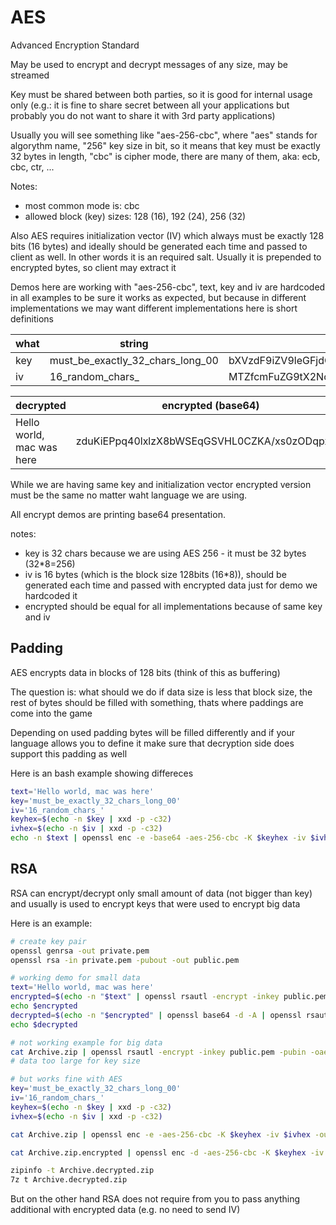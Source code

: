 # AES

Advanced Encryption Standard

May be used to encrypt and decrypt messages of any size, may be streamed

Key must be shared between both parties, so it is good for internal usage only (e.g.: it is fine to share secret between all your applications but probably you do not want to share it with 3rd party applications)
    
Usually you will see something like "aes-256-cbc", where "aes" stands for algorythm name, "256" key size in bit, so it means that key must be exactly 32 bytes in length, "cbc" is cipher mode, there are many of them, aka: ecb, cbc, ctr, ...

Notes:
- most common mode is: cbc
- allowed block (key) sizes: 128 (16), 192 (24), 256 (32)

Also AES requires initialization vector (IV) which always must be exactly 128 bits (16 bytes) and ideally should be generated each time and passed to client as well. In other words it is an required salt. Usually it is prepended to encrypted bytes, so client may extract it

Demos here are working with "aes-256-cbc", text, key and iv are hardcoded in all examples to be sure it works as expected, but because in different implementations we may want different implementations here is short definitions

| what | string                           | base64                                       | hex                                                              |
| ---- | -------------------------------- | -------------------------------------------- | ---------------------------------------------------------------- |
| key  | must_be_exactly_32_chars_long_00 | bXVzdF9iZV9leGFjdGx5XzMyX2NoYXJzX2xvbmdfMDAK | 6d7573745f62655f65786163746c795f33325f63686172735f6c6f6e675f3030 |
| iv   | 16_random_chars_                 | MTZfcmFuZG9tX2NoYXJzXwo=                     | 31365f72616e646f6d5f63686172735f                                 |

| decrypted                 | encrypted (base64)                           |
| ------------------------- | -------------------------------------------- |
| Hello world, mac was here | zduKiEPpq40lxlzX8bWSEqGSVHL0CZKA/xs0zODqpxM= |

While we are having same key and initialization vector encrypted version must be the same no matter waht language we are using.

All encrypt demos are printing base64 presentation.


notes:

- key is 32 chars because we are using AES 256 - it must be 32 bytes (32*8=256)
- iv is 16 bytes (which is the block size 128bits (16*8)), should be generated each time and passed with encrypted data just for demo we hardcoded it
- encrypted should be equal for all implementations because of same key and iv

## Padding

AES encrypts data in blocks of 128 bits (think of this as buffering)

The question is: what should we do if data size is less that block size, the rest of bytes should be filled with something, thats where paddings are come into the game

Depending on used padding bytes will be filled differently and if your language allows you to define it make sure that decryption side does support this padding as well

Here is an bash example showing differeces

```bash
text='Hello world, mac was here'
key='must_be_exactly_32_chars_long_00'
iv='16_random_chars_'
keyhex=$(echo -n $key | xxd -p -c32)
ivhex=$(echo -n $iv | xxd -p -c32)
echo -n $text | openssl enc -e -base64 -aes-256-cbc -K $keyhex -iv $ivhex
```


## RSA

RSA can encrypt/decrypt only small amount of data (not bigger than key) and usually is used to encrypt keys that were used to encrypt big data

Here is an example:

```bash
# create key pair
openssl genrsa -out private.pem
openssl rsa -in private.pem -pubout -out public.pem

# working demo for small data
text='Hello world, mac was here'
encrypted=$(echo -n "$text" | openssl rsautl -encrypt -inkey public.pem -pubin -oaep | base64)
echo $encrypted
decrypted=$(echo -n "$encrypted" | openssl base64 -d -A | openssl rsautl -decrypt -inkey private.pem -oaep)
echo $decrypted

# not working example for big data
cat Archive.zip | openssl rsautl -encrypt -inkey public.pem -pubin -oaep -out Archive.zip.encrypted
# data too large for key size

# but works fine with AES
key='must_be_exactly_32_chars_long_00'
iv='16_random_chars_'
keyhex=$(echo -n $key | xxd -p -c32)
ivhex=$(echo -n $iv | xxd -p -c32)

cat Archive.zip | openssl enc -e -aes-256-cbc -K $keyhex -iv $ivhex -out Archive.zip.encrypted

cat Archive.zip.encrypted | openssl enc -d -aes-256-cbc -K $keyhex -iv $ivhex -out Archive.decrypted.zip

zipinfo -t Archive.decrypted.zip
7z t Archive.decrypted.zip
```

But on the other hand RSA does not require from you to pass anything additional with encrypted data (e.g. no need to send IV)
